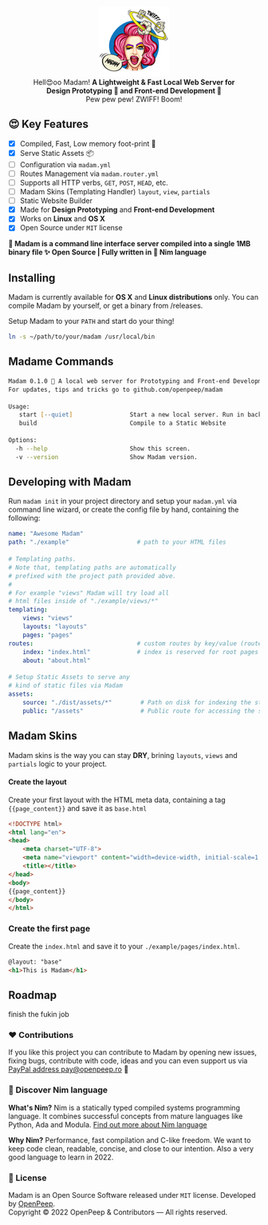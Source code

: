 <p align="center"><img src=".github/madam.png" width="140px"><br>Hell😍oo Madam! <strong>A Lightweight & Fast Local Web Server for<br>Design Prototyping 🎨 and Front-end Development 🌈</strong><br> Pew pew pew! ZWIFF! Boom!</p>

## 😍 Key Features
- [x] Compiled, Fast, Low memory foot-print 🍃
- [x] Serve Static Assets 📦
- [ ] Configuration via `madam.yml`
- [ ] Routes Management via `madam.router.yml`
- [ ] Supports all HTTP verbs, `GET`, `POST`, `HEAD`, etc.
- [ ] Madam Skins (Templating Handler) `layout`, `view`, `partials`
- [ ] Static Website Builder
- [x] Made for **Design Prototyping** and **Front-end Development**
- [x] Works on **Linux** and **OS X**
- [x] Open Source under `MIT` license

<strong>💋 Madam is a command line interface server compiled into a single 1MB binary file ✨ Open Source | Fully written in 👑 Nim language</strong>

## Installing
Madam is currently available for **OS X** and **Linux distributions** only. You can compile Madam by yourself, or get a binary from /releases.

Setup Madam to your `PATH` and start do your thing!
```zsh
ln -s ~/path/to/your/madam /usr/local/bin
```

## Madame Commands
```zsh
Madam 0.1.0 💅 A local web server for Prototyping and Front-end Development
For updates, tips and tricks go to github.com/openpeep/madam

Usage:
   start [--quiet]                Start a new local server. Run in background with --quiet flag
   build                          Compile to a Static Website

Options:
  -h --help                       Show this screen.
  -v --version                    Show Madam version.
```

## Developing with Madam
Run `madam init` in your project directory and setup your `madam.yml` via command line wizard, or create the config file by hand, containing the following:

```yaml
name: "Awesome Madam"
path: "./example"                   # path to your HTML files

# Templating paths.
# Note that, templating paths are automatically
# prefixed with the project path provided abve.
# 
# For example "views" Madam will try load all
# html files inside of "./example/views/*"
templating:
    views: "views"
    layouts: "layouts"
    pages: "pages"
routes:                             # custom routes by key/value (route/filename)
    index: "index.html"             # index is reserved for root pages
    about: "about.html"

# Setup Static Assets to serve any
# kind of static files via Madam
assets:
    source: "./dist/assets/*"        # Path on disk for indexing the static assets
    public: "/assets"                # Public route for accessing the static assets
```

## Madam Skins
Madam skins is the way you can stay **DRY**, brining `layouts`, `views` and `partials` logic to your project.

#### Create the layout
Create your first layout with the HTML meta data, containing a tag `{{page_content}}` and save it as `base.html`
```html
<!DOCTYPE html>
<html lang="en">
<head>
    <meta charset="UTF-8">
    <meta name="viewport" content="width=device-width, initial-scale=1.0">
    <title></title>
</head>
<body>
{{page_content}}
</body>
</html>
```

### Create the first page

Create the `index.html` and save it to your `./example/pages/index.html`.
```html
@layout: "base"
<h1>This is Madam</h1>
```


## Roadmap
finish the fukin job

### ❤ Contributions
If you like this project you can contribute to Madam by opening new issues, fixing bugs, contribute with code, ideas and you can even support us via [PayPal address pay@openpeep.ro](https://www.paypal.com/donate/?hosted_button_id=RJK3ZTDWPL55C) 🥰

### 👑 Discover Nim language
<strong>What's Nim?</strong> Nim is a statically typed compiled systems programming language. It combines successful concepts from mature languages like Python, Ada and Modula. [Find out more about Nim language](https://nim-lang.org/)

<strong>Why Nim?</strong> Performance, fast compilation and C-like freedom. We want to keep code clean, readable, concise, and close to our intention. Also a very good language to learn in 2022.

### 🎩 License
Madam is an Open Source Software released under `MIT` license. Developed by [OpenPeep](https://github.com/openpeep).<br>
Copyright &copy; 2022 OpenPeep & Contributors &mdash; All rights reserved.
